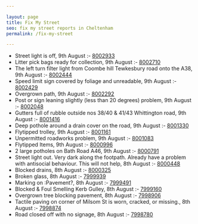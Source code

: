 ```yaml
---

layout: page
title: Fix My Street
seo: fix my street reports in Cheltenham
permalink: /fix-my-street

---
```


<!-- fix_marker starts -->

- Street light is off, 9th August :- [8002933](https://www.fixmystreet.com/report/8002933)
- Litter pick bags ready for collection, 9th August :- [8002710](https://www.fixmystreet.com/report/8002710)
- The left turn filter light from Coombe hill Tewkesbury road onto the A38, 9th August :- [8002444](https://www.fixmystreet.com/report/8002444)
- Speed limit sign covered by foliage and unreadable, 9th August :- [8002429](https://www.fixmystreet.com/report/8002429)
- Overgrown path, 9th August :- [8002292](https://www.fixmystreet.com/report/8002292)
- Post or sign leaning slightly (less than 20 degrees) problem, 9th August :- [8002048](https://www.fixmystreet.com/report/8002048)
- Gutters full of rubble outside nos 38/40 & 41/43 Whittington road, 9th August :- [8001416](https://www.fixmystreet.com/report/8001416)
- Deep pothole around a drain cover on the road, 9th August :- [8001330](https://www.fixmystreet.com/report/8001330)
- Flytipped trolley, 9th August :- [8001161](https://www.fixmystreet.com/report/8001161)
- Unpermitted roadworks problem, 9th August :- [8001083](https://www.fixmystreet.com/report/8001083)
- Flytipped Items, 9th August :- [8000996](https://www.fixmystreet.com/report/8000996)
- 2 large potholes on Bath Road A46, 9th August :- [8000791](https://www.fixmystreet.com/report/8000791)
- Street light out. Very dark along the footpath. Already have a problem with antisocial behaviour. This will not help, 8th August :- [8000448](https://www.fixmystreet.com/report/8000448)
- Blocked drains, 8th August :- [8000325](https://www.fixmystreet.com/report/8000325)
- Broken glass, 8th August :- [7999939](https://www.fixmystreet.com/report/7999939)
- Marking on :Pavement?, 8th August :- [7999491](https://www.fixmystreet.com/report/7999491)
- Blocked & Foul Smelling Kerb Gulley, 8th August :- [7999160](https://www.fixmystreet.com/report/7999160)
- Overgrown tree blocking pavement, 8th August :- [7998906](https://www.fixmystreet.com/report/7998906)
- Tactile paving on corner of Milsom St is worn, cracked, or missing., 8th August :- [7998874](https://www.fixmystreet.com/report/7998874)
- Road closed off with no signage, 8th August :- [7998780](https://www.fixmystreet.com/report/7998780)

<!-- fix_marker ends -->